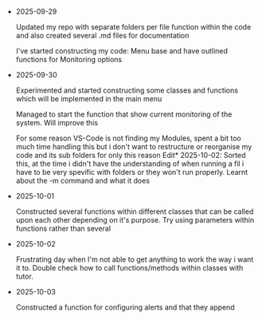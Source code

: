 - 2025-09-29

  Updated my repo with separate folders per file function within the code and also created several .md files for documentation
  
  I've started constructing my code: Menu base and have outlined functions for Monitoring options 

- 2025-09-30

  Experimented and started constructing some classes and functions which will be implemented in the main menu

  Managed to start the function that show current monitoring of the system. Will improve this 

  For some reason VS-Code is not finding my Modules, spent a bit too much time handling this but i don't want to restructure or reorganise my code and its sub folders for only this reason
          Edit* 2025-10-02: Sorted this, at the time i didn't have the understanding of when running a fil i have to be very spevific with folders or they won't run properly. Learnt about the -m command and what it does 

- 2025-10-01 

  Constructed several functions within different classes that can be called upon each other depending on it's purpose. Try using parameters within functions rather than several 

- 2025-10-02

  Frustrating day when I'm not able to get anything to work the way i want it to. Double check how to call functions/methods within classes with tutor.

- 2025-10-03

  Constructed a function for configuring alerts and that they append 
